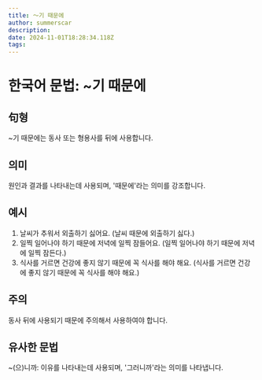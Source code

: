 ```yaml
---
title: 〜기 때문에
author: summerscar
description:
date: 2024-11-01T18:28:34.118Z
tags:
---
```


# 한국어 문법: ~기 때문에

## 句형
~기 때문에는 동사 또는 형용사를 뒤에 사용합니다.

## 의미
원인과 결과를 나타내는데 사용되며, '때문에'라는 의미를 강조합니다.

## 예시
1. <Speak>날씨가 추워서 외출하기 싫어요.</Speak> (날씨 때문에 외출하기 싫다.)
2. <Speak>일찍 일어나야 하기 때문에 저녁에 일찍 잠들어요.</Speak> (일찍 일어나야 하기 때문에 저녁에 일찍 잠든다.)
3. <Speak>식사를 거르면 건강에 좋지 않기 때문에 꼭 식사를 해야 해요.</Speak> (식사를 거르면 건강에 좋지 않기 때문에 꼭 식사를 해야 해요.)

## 주의
동사 뒤에 사용되기 때문에 주의해서 사용하여야 합니다.

## 유사한 문법
~(으)니까: 이유를 나타내는데 사용되며, '그러니까'라는 의미를 나타냅니다.